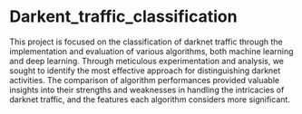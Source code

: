 # Darkent_traffic_classification
This project is focused on the classification of darknet traffic through the implementation and evaluation 
of various algorithms, both machine learning and deep learning. Through meticulous experimentation 
and analysis, we sought to identify the most effective approach for distinguishing darknet activities. 
The comparison of algorithm performances provided valuable insights into their strengths and 
weaknesses in handling the intricacies of darknet traffic, and the features each algorithm considers 
more significant. 
